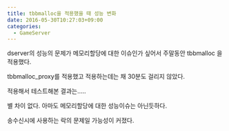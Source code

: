 ```yaml
---
title: tbbmalloc을 적용했을 때 성능 변화
date: 2016-05-30T10:27:03+09:00
categories:
  - GameServer
---
```

dserver의 성능의 문제가 메모리할당에 대한 이슈인가 싶어서 주말동안 tbbmalloc 을 적용했다.

tbbmalloc_proxy를 적용했고 적용하는데는 채 30분도 걸리지 않았다.

적용해서 테스트해본 결과는.....

별 차이 없다. 아마도 메모리할당에 대한 성능이슈는 아닌듯하다.

송수신시에 사용하는 락의 문제일 가능성이 커졌다.
